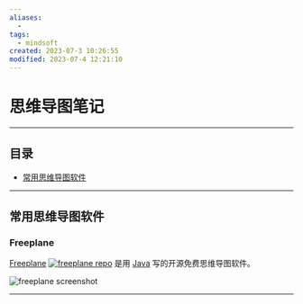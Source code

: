 ```yaml
---
aliases:
  - 
tags:
  - mindsoft
created: 2023-07-3 10:26:55
modified: 2023-07-4 12:21:10
---
```


# 思维导图笔记

---

## 目录

* [常用思维导图软件](#常用思维导图软件)

---

## 常用思维导图软件

### Freeplane

[Freeplane](https://docs.freeplane.org/) [![freeplane repo](https://img.shields.io/github/stars/freeplane/freeplane
)](https://github.com/freeplane/freeplane) 是用 [Java](../Java/Java_Note.md) 写的开源免费思维导图软件。

![freeplane screenshot](https://user-images.githubusercontent.com/88552647/170373856-7a636373-a783-4fa0-ba27-2ddb39d8ca3c.png)

---

